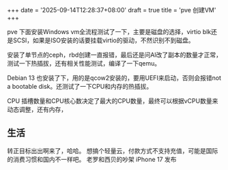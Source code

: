 +++
date = '2025-09-14T12:28:37+08:00'
draft = true
title = 'pve 创建VM'
+++

pve 下面安装Windows vm全流程测试了一下，主要是磁盘的选择，virtio blk还是SCSI，如果是ISO安装的话要挂载virtio的驱动，不然识别不到磁盘。

安装了单节点的ceph，rbd创建一直报错，最后还是问AI改了副本的数量才正常，测试一下热插拔，还有相关性能测试，编译了一下qemu。

Debian 13 也安装了下，用的是qcow2安装的，要用UEFI来启动，否则会报错not a bootable disk。还测试了一下CPU和内存的热插拔。

CPU 插槽数量和CPU核心数决定了最大的CPU数量，最终可以根据vCPU数量来动态调整，还有内存，


## 生活

转正目标出出啊来了，哈哈。
想搞个轻量云，付款方式不支持充值，可能是国际的消费习惯和国内不一样吧。
老罗和西贝的吵架
iPhone 17 发布